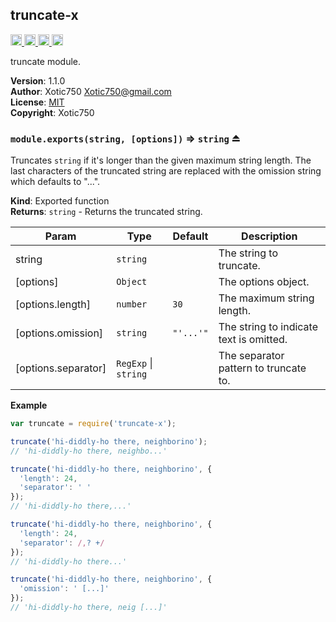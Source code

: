 <a name="module_truncate-x"></a>

## truncate-x
<a href="https://travis-ci.org/Xotic750/truncate-x"
title="Travis status">
<img src="https://travis-ci.org/Xotic750/truncate-x.svg?branch=master"
alt="Travis status" height="18">
</a>
<a href="https://david-dm.org/Xotic750/truncate-x"
title="Dependency status">
<img src="https://david-dm.org/Xotic750/truncate-x.svg"
alt="Dependency status" height="18"/>
</a>
<a href="https://david-dm.org/Xotic750/truncate-x#info=devDependencies"
title="devDependency status">
<img src="https://david-dm.org/Xotic750/truncate-x/dev-status.svg"
alt="devDependency status" height="18"/>
</a>
<a href="https://badge.fury.io/js/truncate-x" title="npm version">
<img src="https://badge.fury.io/js/truncate-x.svg"
alt="npm version" height="18">
</a>

truncate module.

**Version**: 1.1.0  
**Author**: Xotic750 <Xotic750@gmail.com>  
**License**: [MIT](&lt;https://opensource.org/licenses/MIT&gt;)  
**Copyright**: Xotic750  
<a name="exp_module_truncate-x--module.exports"></a>

### `module.exports(string, [options])` ⇒ <code>string</code> ⏏
Truncates `string` if it's longer than the given maximum string length.
The last characters of the truncated string are replaced with the omission
string which defaults to "...".

**Kind**: Exported function  
**Returns**: <code>string</code> - Returns the truncated string.  

| Param | Type | Default | Description |
| --- | --- | --- | --- |
| string | <code>string</code> |  | The string to truncate. |
| [options] | <code>Object</code> |  | The options object. |
| [options.length] | <code>number</code> | <code>30</code> | The maximum string length. |
| [options.omission] | <code>string</code> | <code>&quot;&#x27;...&#x27;&quot;</code> | The string to indicate text is omitted. |
| [options.separator] | <code>RegExp</code> \| <code>string</code> |  | The separator pattern to truncate to. |

**Example**  
```js
var truncate = require('truncate-x');

truncate('hi-diddly-ho there, neighborino');
// 'hi-diddly-ho there, neighbo...'

truncate('hi-diddly-ho there, neighborino', {
  'length': 24,
  'separator': ' '
});
// 'hi-diddly-ho there,...'

truncate('hi-diddly-ho there, neighborino', {
  'length': 24,
  'separator': /,? +/
});
// 'hi-diddly-ho there...'

truncate('hi-diddly-ho there, neighborino', {
  'omission': ' [...]'
});
// 'hi-diddly-ho there, neig [...]'
```
